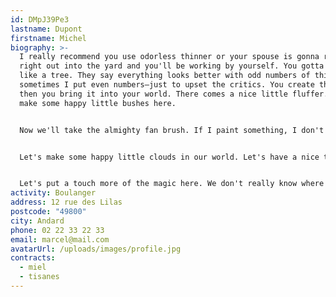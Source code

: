 ```yaml
---
id: DMpJ39Pe3
lastname: Dupont
firstname: Michel
biography: >-
  I really recommend you use odorless thinner or your spouse is gonna run you
  right out into the yard and you'll be working by yourself. You gotta think
  like a tree. They say everything looks better with odd numbers of things. But
  sometimes I put even numbers—just to upset the critics. You create the dream -
  then you bring it into your world. There comes a nice little fluffer. We'll
  make some happy little bushes here.


  Now we'll take the almighty fan brush. If I paint something, I don't want to have to explain what it is. Sometimes you learn more from your mistakes than you do from your masterpieces.


  Let's make some happy little clouds in our world. Let's have a nice tree right here. In this world, everything can be happy. Give him a friend, we forget the trees get lonely too. Every highlight needs it's own personal shadow.


  Let's put a touch more of the magic here. We don't really know where this goes - and I'm not sure we really care. We need dark in order to show light. Put your feelings into it, your heart, it's your world. The little tiny Tim easels will let you down. What the devil.
activity: Boulanger
address: 12 rue des Lilas
postcode: "49800"
city: Andard
phone: 02 22 33 22 33
email: marcel@mail.com
avatarUrl: /uploads/images/profile.jpg
contracts:
  - miel
  - tisanes
---
```

